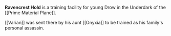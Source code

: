 **Ravencrest Hold** is a training facility for young Drow in the Underdark of the [[Prime Material Plane]].

[[Varian]] was sent there by his aunt [[Onyxia]] to be trained as his family's personal assassin.